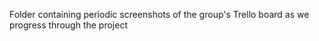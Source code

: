 Folder containing periodic screenshots of the group's Trello board as we progress through the project
